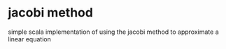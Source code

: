 # jacobi method #
simple scala implementation of using the jacobi method to approximate a linear equation
